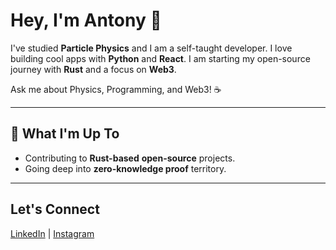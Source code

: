# Hey, I'm Antony 👋

I've studied **Particle Physics** and I am a self-taught developer.
I love building cool apps with **Python** and **React**.
I am starting my open-source journey with **Rust** and a focus on **Web3**.

Ask me about Physics, Programming, and Web3! ☕

---

## 🚀 What I'm Up To
- Contributing to **Rust-based** **open-source** projects.
- Going deep into **zero-knowledge proof** territory.

---

## Let's Connect
[LinkedIn](https://linkedin.com/in/akotsampaseris) | [Instagram](https://instagram.com/negativeentropy_)
